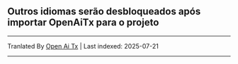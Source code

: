 ## Outros idiomas serão desbloqueados após importar OpenAiTx para o projeto

---

Tranlated By [Open Ai Tx](https://github.com/OpenAiTx/OpenAiTx) | Last indexed: 2025-07-21

---
